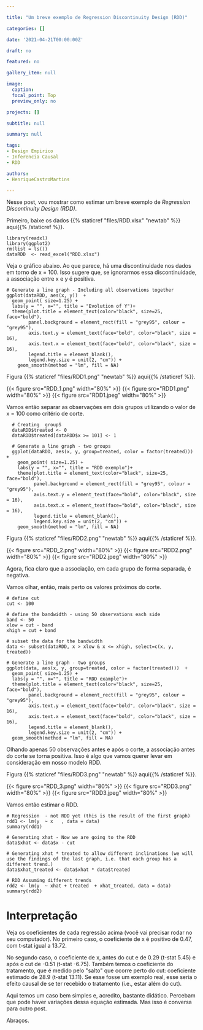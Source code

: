 ```yaml
---

title: "Um breve exemplo de Regression Discontinuity Design (RDD)"

categories: []

date: '2021-04-21T00:00:00Z'

draft: no

featured: no

gallery_item: null

image:
  caption: 
  focal_point: Top
  preview_only: no

projects: []

subtitle: null

summary: null

tags:
- Design Empirico
- Inferencia Causal
- RDD

authors:
- HenriqueCastroMartins

---
```



Nesse post, vou mostrar como estimar um breve exemplo de _Regression Discontinuity Design (RDD)_.

Primeiro, baixe os dados {{% staticref "files/RDD.xlsx" "newtab" %}} aqui{{% /staticref %}}. 

    library(readxl)
    library(ggplot2)
    rm(list = ls())
    dataRDD  <- read_excel("RDD.xlsx")

Veja o gráfico abaixo. Ao que parece, há uma discontinuidade nos dados em torno de x = 100. Isso sugere que, se ignorarmos essa discontinuidade, a associação entre x e y é positiva. 
      
    # Generate a line graph - Including all observations together
    ggplot(dataRDD, aes(x, y))  + 
      geom_point( size=1.25) + 
      labs(y = "", x="", title = "Evolution of Y")+
      theme(plot.title = element_text(color="black", size=25, face="bold"),
            panel.background = element_rect(fill = "grey95", colour = "grey95"),
            axis.text.y = element_text(face="bold", color="black", size = 16),
            axis.text.x = element_text(face="bold", color="black", size = 16),
            legend.title = element_blank(),
            legend.key.size = unit(2, "cm")) + 
        geom_smooth(method = "lm", fill = NA)

Figura {{% staticref "files/RDD1.png" "newtab" %}} aqui{{% /staticref %}}.

{{< figure src="RDD_1.png" width="80%" >}}
{{< figure src="RDD1.png" width="80%" >}}
{{< figure src="RDD1.jpeg" width="80%" >}}

Vamos então separar as observações em dois grupos utilizando o valor de x = 100 como critério de corte.

      # Creating  groupS
      dataRDD$treated <- 0
      dataRDD$treated[dataRDD$x >= 101] <- 1  
      
      # Generate a line graph - two groups
      ggplot(dataRDD, aes(x, y, group=treated, color = factor(treated)))  + 
        geom_point( size=1.25) + 
        labs(y = "", x="", title = "RDD exemplo")+
        theme(plot.title = element_text(color="black", size=25, face="bold"),
              panel.background = element_rect(fill = "grey95", colour = "grey95"),
              axis.text.y = element_text(face="bold", color="black", size = 16),
              axis.text.x = element_text(face="bold", color="black", size = 16),
              legend.title = element_blank(),
              legend.key.size = unit(2, "cm")) +
        geom_smooth(method = "lm", fill = NA)

Figura {{% staticref "files/RDD2.png" "newtab" %}} aqui{{% /staticref %}}.

{{< figure src="RDD_2.png" width="80%" >}}
{{< figure src="RDD2.png" width="80%" >}}
{{< figure src="RDD2.jpeg" width="80%" >}}

Agora, fica claro que a associação, em cada grupo de forma separada, é negativa.

Vamos olhar, então, mais perto os valores próximos do corte.



    # define cut
    cut <- 100
    
    # define the bandwidth - using 50 observations each side
    band <- 50
    xlow = cut - band
    xhigh = cut + band
    
    # subset the data for the bandwidth
    data <- subset(dataRDD, x > xlow & x <= xhigh, select=c(x, y,  treated))
    
    # Generate a line graph - two groups
    ggplot(data, aes(x, y, group=treated, color = factor(treated)))  + 
      geom_point( size=1.25) + 
      labs(y = "", x="", title = "RDD example")+
      theme(plot.title = element_text(color="black", size=25, face="bold"),
            panel.background = element_rect(fill = "grey95", colour = "grey95"),
            axis.text.y = element_text(face="bold", color="black", size = 16),
            axis.text.x = element_text(face="bold", color="black", size = 16),
            legend.title = element_blank(),
            legend.key.size = unit(2, "cm")) +
      geom_smooth(method = "lm", fill = NA)


Olhando apenas 50 observações antes e após o corte, a associação antes do corte se torna positiva. Isso é algo que vamos querer levar em consideração em nosso modelo RDD.

Figura {{% staticref "files/RDD3.png" "newtab" %}} aqui{{% /staticref %}}.

{{< figure src="RDD_3.png" width="80%" >}}
{{< figure src="RDD3.png" width="80%" >}}
{{< figure src="RDD3.jpeg" width="80%" >}}



Vamos então estimar o RDD.


    # Regression  - not RDD yet (this is the result of the first graph)
    rdd1 <- lm(y  ~ x   , data = data)
    summary(rdd1)
    
    # Generating xhat - Now we are going to the RDD
    data$xhat <- data$x - cut
    
    # Generating xhat * treated to allow different inclinations (we will use the findings of the last graph, i.e. that each group has a different trend.)
    data$xhat_treated <- data$xhat * data$treated
    
    # RDD Assuming different trends
    rdd2 <- lm(y  ~ xhat + treated  + xhat_treated, data = data)
    summary(rdd2)


# Interpretação

Veja os coeficientes de cada regressão acima (você vai precisar rodar no seu computador). No primeiro caso, o coeficiente de x é positivo de 0.47, com t-stat igual a 13.72.

No segundo caso, o coeficiente de x, antes do cut e de 0.29 (t-stat 5.45) e após o cut de -0.51 (t-stat -6.75). Também temos o coeficiente do tratamento, que é medido pelo "salto" que ocorre perto do cut: coeficiente estimado de 28.9 (t-stat 13.11). Se esse fosse um exemplo real, esse seria o efeito causal de se ter recebido o tratamento (i.e., estar além do cut). 

Aqui temos um caso bem simples e, acredito, bastante didático. Percebam que pode haver variações dessa equação estimada. Mas isso é conversa para outro post.

Abraços.




